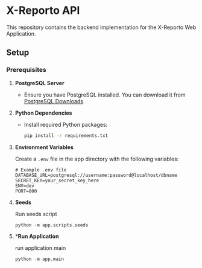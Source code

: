 # X-Reporto API

This repository contains the backend implementation for the X-Reporto Web Application.

## Setup

### Prerequisites

1. **PostgreSQL Server**
   - Ensure you have PostgreSQL installed. You can download it from [PostgreSQL Downloads](https://www.postgresql.org/download/).

2. **Python Dependencies**
   - Install required Python packages:
     ```bash
     pip install -r requirements.txt
     ```

3. **Environment Variables**

   Create a `.env` file in the app directory with the following variables:

   ```dotenv
   # Example .env file
   DATABASE_URL=postgresql://username:password@localhost/dbname
   SECRET_KEY=your_secret_key_here
   ENV=dev
   PORT=800

4. **Seeds**
   
   Run seeds script 
   ```python
   python -m app.scripts.seeds

5. ***Run Application**
   
   run application main
    ```python
    python -m app.main